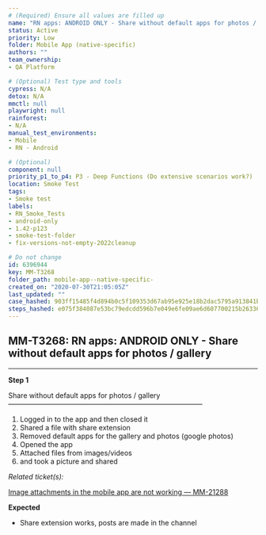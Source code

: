 ```yaml
---
# (Required) Ensure all values are filled up
name: "RN apps: ANDROID ONLY - Share without default apps for photos / gallery"
status: Active
priority: Low
folder: Mobile App (native-specific)
authors: ""
team_ownership: 
- QA Platform

# (Optional) Test type and tools
cypress: N/A
detox: N/A
mmctl: null
playwright: null
rainforest: 
- N/A
manual_test_environments: 
- Mobile
- RN - Android

# (Optional)
component: null
priority_p1_to_p4: P3 - Deep Functions (Do extensive scenarios work?)
location: Smoke Test
tags: 
- Smoke test
labels: 
- RN_Smoke_Tests
- android-only
- 1.42-p123
- smoke-test-folder
- fix-versions-not-empty-2022cleanup

# Do not change
id: 6396944
key: MM-T3268
folder_path: mobile-app--native-specific-
created_on: "2020-07-30T21:05:05Z"
last_updated: ""
case_hashed: 903ff15485f4d894b0c5f109353d67ab95e925e18b2dac5795a913841b8bda296e27a410dc66b25261e2111f2229a4a7
steps_hashed: e075f384087e53bc79edcdd596b7e049e6fe09ae6d607700215b263367daa041a9057348f4b84a5e25371c5b910f57d9
---
```


## MM-T3268: RN apps: ANDROID ONLY - Share without default apps for photos / gallery

---

**Step 1**

Share without default apps for photos / gallery\
————————————————————————————

1. Logged in to the app and then closed it
2. Shared a file with share extension
3. Removed default apps for the gallery and photos (google photos)
4. Opened the app
5. Attached files from images/videos
6. and took a picture and shared

_Related ticket(s):_

[Image attachments in the mobile app are not working — MM-21288](https://mattermost.atlassian.net/browse/MM-21288)

**Expected**

- Share extension works, posts are made in the channel
